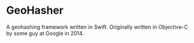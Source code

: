 # GeoHasher

A geohashing framework written in Swift. Originally written in Objective-C by some guy at Google in 2014.
